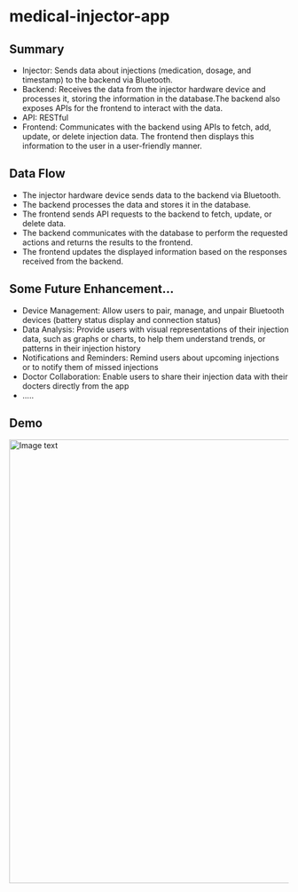 # medical-injector-app

## Summary

* Injector: Sends data about injections (medication, dosage, and timestamp) to the backend via Bluetooth.
* Backend: Receives the data from the injector hardware device and processes it, storing the information in the database.The backend also exposes APIs for the frontend to interact with the data.
* API: RESTful
* Frontend: Communicates with the backend using APIs to fetch, add, update, or delete injection data. The frontend then displays this information to the user in a user-friendly manner.

## Data Flow

* The injector hardware device sends data to the backend via Bluetooth.
* The backend processes the data and stores it in the database.
* The frontend sends API requests to the backend to fetch, update, or delete data.
* The backend communicates with the database to perform the requested actions and returns the results to the frontend.
* The frontend updates the displayed information based on the responses received from the backend.

## Some Future Enhancement...

* Device Management: Allow users to pair, manage, and unpair Bluetooth devices (battery status display and connection status)
* Data Analysis: Provide users with visual representations of their injection data, such as graphs or charts, to help them understand trends, or patterns in their injection history
* Notifications and Reminders: Remind users about upcoming injections or to notify them of missed injections
* Doctor Collaboration: Enable users to share their injection data with their docters directly from the app
* .....

## Demo

<img src="" alt="Image text" width="800">

